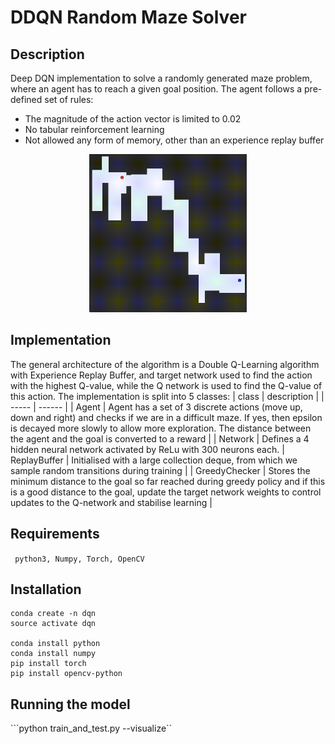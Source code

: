 # DDQN Random Maze Solver 

## Description 
Deep DQN implementation to solve a randomly generated maze problem, where an agent has to reach a given goal position. The agent follows a pre-defined set of rules: 

* The magnitude of the action vector is limited to 0.02
* No tabular reinforcement learning
* Not allowed any form of memory, other than an experience replay buffer 


<p align="center">
<img src= https://github.com/Nasmasim/DDQN-maze-solver/blob/main/results/maze_gif.gif width="50%">
</p>


## Implementation 
The general architecture of the algorithm is a Double Q-Learning algorithm with Experience Replay Buffer, and target network used to find the action with the highest Q-value, while the Q network is used to find the Q-value of this action. The implementation is split into 5 classes: 
| class | description |
| ----- | ------      |
| Agent | Agent has a set of 3 discrete actions (move up, down and right) and checks if we are in a difficult maze. If yes, then epsilon is decayed more slowly to allow more exploration. The distance between the agent and the goal is converted to a reward |
| Network | Defines a 4 hidden neural network activated by ReLu with 300 neurons each. 
| ReplayBuffer | Initialised with a large collection deque, from which we sample random transitions during training |
| GreedyChecker | Stores the minimum distance to the goal so far reached during greedy policy and if this is a good distance to the goal, update the target network weights to control updates to the Q-network and stabilise learning |

## Requirements  

``` python3, Numpy, Torch, OpenCV```

## Installation 
```
conda create -n dqn
source activate dqn

conda install python
conda install numpy
pip install torch
pip install opencv-python
```

## Running the model   
```python train_and_test.py --visualize``

